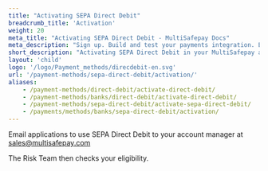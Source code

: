 ```yaml
---
title: "Activating SEPA Direct Debit"
breadcrumb_title: 'Activation'
weight: 20
meta_title: "Activating SEPA Direct Debit - MultiSafepay Docs"
meta_description: "Sign up. Build and test your payments integration. Explore our products and services. Use our API reference, SDKs, and wrappers. Get support."
short_description: "Activating SEPA Direct Debit in your MultiSafepay account"
layout: 'child'
logo: '/logo/Payment_methods/direcdebit-en.svg'
url: '/payment-methods/sepa-direct-debit/activation/'
aliases: 
    - /payment-methods/direct-debit/activate-direct-debit/
    - /payment-methods/banks/direct-debit/activate-direct-debit/
    - /payment-methods/sepa-direct-debit/activate-sepa-direct-debit/
    - /payments/methods/banks/sepa-direct-debit/activation/
---
```


Email applications to use SEPA Direct Debit to your account manager at <sales@multisafepay.com>

The Risk Team then checks your eligibility. 


